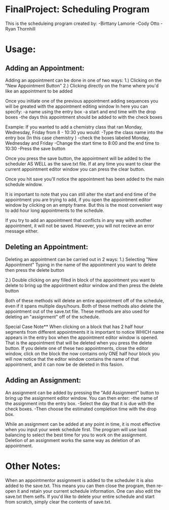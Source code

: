 FinalProject: Scheduling Program
================================

This is the scheduleing program created by:
-Birttany Lamorie
-Cody Otto 
-Ryan Thornhill

Usage:
======

Adding an Appointment:
----------------------

Adding an appointment can be done in one of two ways:
1.) Clicking on the "New Appointment Button"
2.) Clicking directly on the frame where you'd like an appointment to be added

Once you initiate one of the previous appointment adding sequences you will be greated with the appointment editing window
In here you can specify: 
-a name using the entry box 
-a start and end time with the drop boxes
-the days this appointment should be added to with the check boxes

Example:
If you wanted to add a chemistry class that ran Monday, Wednesday, Friday from 8 - 10:30 you would:
-Type the class name into the entry box (In this case chemistry )
-check the boxes labeled Monday, Wednesday and Friday 
-Change the start time to 8:00 and the end time to 10:30 
-Press the save button 

Once you press the save button, the appointment will be added to the scheduler AS WELL as the save.txt file. If at any time
you want to clear the current appointment editor window you can press the clear button. 

Once you hit save you'll notice the appointment has been added to the main schedule window.

It is important to note that you can still alter the start and end time of the appointment you are trying to add, if you open 
the appointment editor window by clicking on an empty frame. But this is the most convenient way to add hour long appointments
to the schedule. 

If you try to add an appointment that conflicts in any way with another appointment, it will not be saved. However, you will not
recieve an error message either. 


Deleting an Appointment:
------------------------

Deleting an appointment can be carried out in 2 ways:
1.) Selecting "New Appointment" Typing in the name of the appointment you want to delete
then press the delete button

2.) Double clicking on any filled in block of the appointment you want to delete to bring up
the appointment editor window and then press the delete button 

Both of these methods will delete an entire appointment off of the schedule, even if it spans multiple days/hours. Both of these methods
also delete the appointment out of the save.txt file. These methods are also used for deleting an "assignment" off of the schedule. 

Special Case Note**
When clicking on a block that has 2 half hour segments from different appointments it is important to notice WHICH name appears in the 
entry box when the appointment editor window is opened. That is the appointment that will be deleted when you press the delete button. If you delete 
one of these two appointments, close the editor window, click on the block the now contains only ONE half hour block you will now notice that the editor window
contains the name of that appointment, and it can now be de deleted in this fasion. 

Adding an Assignment:
---------------------
An assignment can be added by pressing the "Add Assignment" button to bring up the assignment editor window.
You can then enter:
-the name of the assignment into the entry box. 
-Select the day that it is due with the check boxes.
-Then choose the estimated completion time with the drop box.

While an assignment can be added at any point in time, it is most effective when you input your week schedule first.
The program will use load balancing to select the best time for you to work on the assignment. 
Deletion of an assignment works the same way as deletion of an appointment.  

Other Notes:
============

When an appointmentor assignment is added to the scheduler it is also added to the save.txt. This means you can then close the program,
then re-open it and retain your current schedule information. One can also edit the save.txt them selfs. If you'd like to delete your entire schedule
and start from scratch, simply clear the contents of save.txt. 